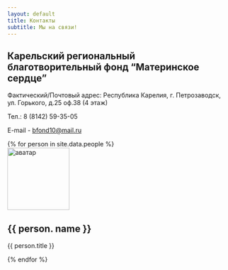 ```yaml
---
layout: default
title: Контакты
subtitle: Мы на связи!
---
```

## Карельский региональный благотворительный фонд “Материнское сердце”

Фактический/Почтовый адрес: Республика Карелия, г. Петрозаводск, ул. Горького, д.25 оф.38 (4 этаж)

Тел.: 8 (8142) 59-35-05

E-mail - bfond10@mail.ru

<div class="row">
  {% for person in site.data.people %}
	  <div class="col-lg-4">
	    <img class="rounded-circle" src="{% if person.avatar %}{{ person.avatar }}{% else %}/assets/img/avatar.png{% endif %}" alt="аватар" width="140" height="140">
	    <h2>{{ person. name }}</h2>
	    <p>{{ person.title }}</p>
	  </div><!-- /.col-lg-4 -->
  {% endfor %}
</div>
